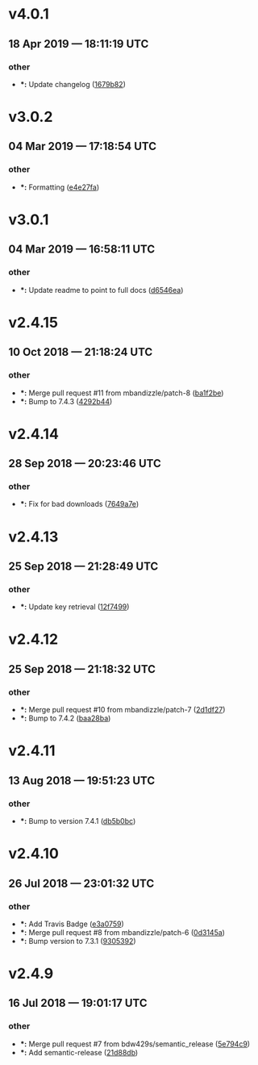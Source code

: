 # v4.0.1
## 18 Apr 2019 — 18:11:19 UTC

### other

+ __\*:__ Update changelog
 ([1679b82](https://github.com/bdw429s/commandbox-fusionreactor//commit/1679b8204908e7698885affe7231394284db889c))


# v3.0.2
## 04 Mar 2019 — 17:18:54 UTC

### other

+ __\*:__ Formatting
 ([e4e27fa](https://github.com/bdw429s/commandbox-fusionreactor//commit/e4e27fae785c6da9567f89575b5a32a8a7176098))


# v3.0.1
## 04 Mar 2019 — 16:58:11 UTC

### other

+ __\*:__ Update readme to point to full docs
 ([d6546ea](https://github.com/bdw429s/commandbox-fusionreactor//commit/d6546eabcc4673b12c1c9ab97a16e4f686697289))


# v2.4.15
## 10 Oct 2018 — 21:18:24 UTC

### other

+ __\*:__ Merge pull request #11 from mbandizzle/patch-8 ([ba1f2be](https://github.com/bdw429s/commandbox-fusionreactor//commit/ba1f2beda441ba10976bf78870c571d1c349ce34))
+ __\*:__ Bump to 7.4.3 ([4292b44](https://github.com/bdw429s/commandbox-fusionreactor//commit/4292b44e6a05dc98a027f090e5dd4beb371ae6c2))


# v2.4.14
## 28 Sep 2018 — 20:23:46 UTC

### other

+ __\*:__ Fix for bad downloads
 ([7649a7e](https://github.com/bdw429s/commandbox-fusionreactor//commit/7649a7e62b07ea718db3cb7f1419ab6a6921935d))


# v2.4.13
## 25 Sep 2018 — 21:28:49 UTC

### other

+ __\*:__ Update key retrieval ([12f7499](https://github.com/bdw429s/commandbox-fusionreactor//commit/12f74990f628154bf60e7761e44f53c1dd2cb32d))


# v2.4.12
## 25 Sep 2018 — 21:18:32 UTC

### other

+ __\*:__ Merge pull request #10 from mbandizzle/patch-7 ([2d1df27](https://github.com/bdw429s/commandbox-fusionreactor//commit/2d1df27b6bf3c09f18d5a4717e791c0860dbe379))
+ __\*:__ Bump to 7.4.2 ([baa28ba](https://github.com/bdw429s/commandbox-fusionreactor//commit/baa28ba64dff2a56385c437d976c460d462bfda5))


# v2.4.11
## 13 Aug 2018 — 19:51:23 UTC

### other

+ __\*:__ Bump to version 7.4.1 ([db5b0bc](https://github.com/bdw429s/commandbox-fusionreactor//commit/db5b0bc7f4dabfe2820d4269ff8053412227d485))


# v2.4.10
## 26 Jul 2018 — 23:01:32 UTC

### other

+ __\*:__ Add Travis Badge ([e3a0759](https://github.com/bdw429s/commandbox-fusionreactor//commit/e3a0759cd45a43813b508f88039280923d6ffa72))
+ __\*:__ Merge pull request #8 from mbandizzle/patch-6 ([0d3145a](https://github.com/bdw429s/commandbox-fusionreactor//commit/0d3145ad5a68574835a4dc7ec5a900d711675f16))
+ __\*:__ Bump version to 7.3.1 ([9305392](https://github.com/bdw429s/commandbox-fusionreactor//commit/93053921f562f61f7aeaea42ff697a5a57eb8373))


# v2.4.9
## 16 Jul 2018 — 19:01:17 UTC

### other

+ __\*:__ Merge pull request #7 from bdw429s/semantic_release ([5e794c9](https://github.com/bdw429s/commandbox-fusionreactor//commit/5e794c926624f8935d59bb64e2b7c2ff63bb3f68))
+ __\*:__ Add semantic-release ([21d88db](https://github.com/bdw429s/commandbox-fusionreactor//commit/21d88db4a3e33da51a2488155a99c77232d6d5c0))
